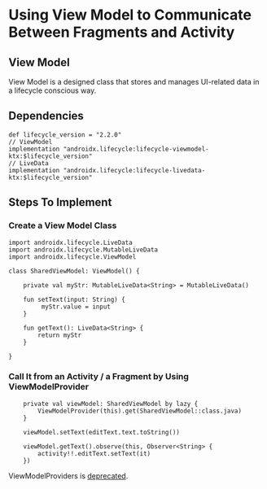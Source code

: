 # Using View Model to Communicate Between Fragments and Activity

## View Model
View Model is a designed class that stores and manages UI-related data in a lifecycle conscious way.

## Dependencies
```
def lifecycle_version = "2.2.0"
// ViewModel
implementation "androidx.lifecycle:lifecycle-viewmodel-ktx:$lifecycle_version"
// LiveData
implementation "androidx.lifecycle:lifecycle-livedata-ktx:$lifecycle_version"
```

## Steps To Implement
### Create a View Model Class
```
import androidx.lifecycle.LiveData
import androidx.lifecycle.MutableLiveData
import androidx.lifecycle.ViewModel

class SharedViewModel: ViewModel() {

    private val myStr: MutableLiveData<String> = MutableLiveData()

    fun setText(input: String) {
         myStr.value = input
    }

    fun getText(): LiveData<String> {
        return myStr
    }

}
```

### Call It from an Activity / a Fragment by Using ViewModelProvider
```
    private val viewModel: SharedViewModel by lazy {
        ViewModelProvider(this).get(SharedViewModel::class.java)
    }
    
    viewModel.setText(editText.text.toString())
    
    viewModel.getText().observe(this, Observer<String> {
        activity!!.editText.setText(it)
    })
```
ViewModelProviders is [deprecated](https://developer.android.com/reference/androidx/lifecycle/ViewModelProviders).
